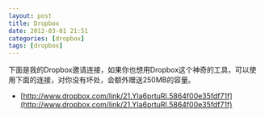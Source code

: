 ```yaml
---
layout: post
title: Dropbox
date: 2012-03-01 21:51
categories: [dropbox]
tags: [dropbox]
---
```


下面是我的Dropbox邀请连接，如果你也想用Dropbox这个神奇的工具，可以使用下面的连接，对你没有坏处，会额外赠送250MB的容量。

-   [http://www.dropbox.com/link/21.YIa6prtuRI.5864f00e35fdf71f](http://www.dropbox.com/link/21.YIa6prtuRI.5864f00e35fdf71f)
